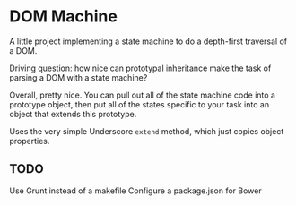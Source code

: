 DOM Machine
===========

A little project implementing a state machine to do a depth-first traversal of a DOM.

Driving question: how nice can prototypal inheritance make the task of parsing a DOM with a state machine?

Overall, pretty nice. You can pull out all of the state machine code into a prototype object, then put all of the states specific to your task into an object that extends this prototype.

Uses the very simple Underscore `extend` method, which just copies object properties. 

TODO
----

Use Grunt instead of a makefile
Configure a package.json for Bower